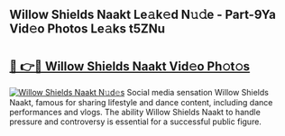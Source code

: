 ## Willow Shields Naakt Le𝚊k𝚎d N𝚞𝚍e - Part-9Ya Vid𝚎o Photos Le𝚊ks t5ZNu

# <h2><a href="http://fb9isas.evod.top/?m=Willow+Shields+Naakt">🔗 👉🔴 Willow Shields Naakt Vid𝚎o Ph𝚘t𝚘s</a></h2>

[![Willow Shields Naakt N𝚞d𝚎s](https://i.imgur.com/8V9OHl7.gif)](http://fb9isas.evod.top/?m=Willow+Shields+Naakt)
Social media sensation Willow Shields Naakt, famous for sharing lifestyle and dance content, including dance performances and vlogs. The ability Willow Shields Naakt to handle pressure and controversy is essential for a successful public figure. 
